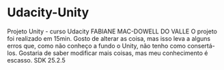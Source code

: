 # Udacity-Unity
Projeto Unity - curso Udacity
FABIANE MAC-DOWELL DO VALLE
O projeto foi realizado em 15min.
Gosto de alterar as coisa, mas isso leva a alguns erros que, como não conheço a fundo o Unity, não tenho como consertá-los. Gostaria de saber modificar mais coisas, mas meu conhecimento é escasso.
SDK 25.2.5
